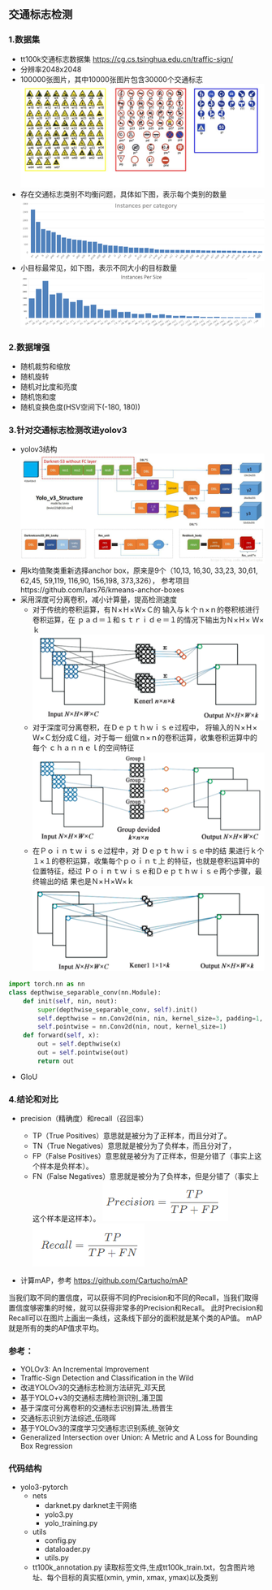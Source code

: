 ## 交通标志检测

### 1.数据集
* tt100k交通标志数据集 https://cg.cs.tsinghua.edu.cn/traffic-sign/
* 分辨率2048x2048
* 100000张图片，其中10000张图片包含30000个交通标志
![](assets/figure1.jpg)
* 存在交通标志类别不均衡问题，具体如下图，表示每个类别的数量
![](assets/figure2.png)
* 小目标最常见，如下图，表示不同大小的目标数量
![](assets/figure3.png)

### 2.数据增强
* 随机裁剪和缩放
* 随机旋转
* 随机对比度和亮度
* 随机饱和度
* 随机变换色度(HSV空间下(-180, 180))

### 3.针对交通标志检测改进yolov3
* yolov3结构
![](assets/figure4.png)
* 用k均值聚类重新选择anchor box，原来是9个（10,13,  16,30,  33,23,  30,61,  62,45,  59,119,  116,90,  156,198,  373,326），
参考项目https://github.com/lars76/kmeans-anchor-boxes
* 采用深度可分离卷积，减小计算量，提高检测速度
  * 对于传统的卷积运算，有Ｎ×Ｈ×Ｗ×Ｃ的 输入与ｋ个ｎ×ｎ的卷积核进行卷积运算，在 ｐａｄ＝１和ｓｔｒｉｄｅ＝１的情况下输出为Ｎ×Ｈ×
Ｗ×ｋ
![](assets/figure7.png)
  * 对于深度可分离卷积，在Ｄｅｐｔｈｗｉｓｅ过程中， 将输入的Ｎ×Ｈ×Ｗ×Ｃ划分成Ｃ组，对于每一 组做ｎ×ｎ的卷积运算，收集卷积运算中的每个
ｃｈａｎｎｅｌ的空间特征
![](assets/figure8.png)
  * 在Ｐｏｉｎｔｗｉｓｅ过程中，对 Ｄｅｐｔｈｗｉｓｅ中的结 果进行ｋ个１×１的卷积运算，收集每个ｐｏｉｎｔ上 的特征，也就是卷积运算中的位置特征，经过 Ｐｏｉｎｔｗｉｓｅ和Ｄｅｐｔｈｗｉｓｅ两个步骤，最终输出的结
果也是Ｎ×Ｈ×Ｗ×ｋ
![](assets/figure9.png)
```python
import torch.nn as nn
class depthwise_separable_conv(nn.Module):
    def init(self, nin, nout):
        super(depthwise_separable_conv, self).init()
        self.depthwise = nn.Conv2d(nin, nin, kernel_size=3, padding=1, groups=nin)
        self.pointwise = nn.Conv2d(nin, nout, kernel_size=1)
    def forward(self, x):
        out = self.depthwise(x)
        out = self.pointwise(out)
        return out
```
* GIoU

### 4.结论和对比
* precision（精确度）和recall（召回率）
  *  TP（True Positives）意思就是被分为了正样本，而且分对了。
  * TN（True Negatives）意思就是被分为了负样本，而且分对了，
  * FP（False Positives）意思就是被分为了正样本，但是分错了（事实上这个样本是负样本）。
  * FN（False Negatives）意思就是被分为了负样本，但是分错了（事实上这个样本是这样本）。
![](assets/figure5.png)
![](assets/figure6.png)

* 计算mAP，参考 https://github.com/Cartucho/mAP

当我们取不同的置信度，可以获得不同的Precision和不同的Recall，当我们取得置信度够密集的时候，就可以获得非常多的Precision和Recall。
此时Precision和Recall可以在图片上画出一条线，这条线下部分的面积就是某个类的AP值。
mAP就是所有的类的AP值求平均。

### 参考：
* YOLOv3: An Incremental Improvement
* Traffic-Sign Detection and Classification in the Wild
* 改进YOLOv3的交通标志检测方法研究_邓天民
* 基于YOLO+v3的交通标志牌检测识别_潘卫国
* 基于深度可分离卷积的交通标志识别算法_杨晋生
* 交通标志识别方法综述_伍晓晖
* 基于YOLOv3的深度学习交通标志识别系统_张钟文
* Generalized Intersection over Union: A Metric and A Loss for Bounding Box Regression

### 代码结构

- yolo3-pytorch
  - nets 
    - darknet.py darknet主干网络
    - yolo3.py
    - yolo_training.py
  - utils
    - config.py
    - dataloader.py
    - utils.py
  - tt100k_annotation.py 读取标签文件,生成tt100k_train.txt，包含图片地址、每个目标的真实框(xmin, ymin, xmax, ymax)以及类别
  